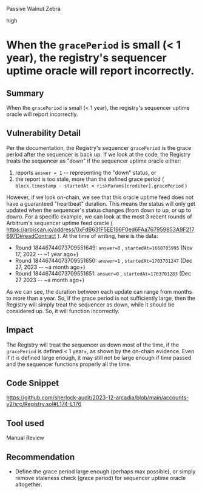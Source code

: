 Passive Walnut Zebra

high

# When the `gracePeriod` is small (< 1 year), the registry's sequencer uptime oracle will report incorrectly.

## Summary
When the `gracePeriod` is small (< 1 year), the registry's sequencer uptime oracle will report incorrectly.

## Vulnerability Detail
Per the documentation, the Registry's sequencer `gracePeriod` is the grace period after the sequencer is back up. If we look at the code, the Registry treats the sequencer as "down" if the sequencer uptime oracle either:
1. reports `answer = 1` -- representing the "down" status, or
2. the report is too stale, more than the defined grace period ( `block.timestamp - startedAt < riskParams[creditor].gracePeriod` )

However, if we look on-chain, we see that this oracle uptime feed does not have a guaranteed "heartbeat" duration. This means the status will only get updated when the sequencer's status changes (from down to up, or up to down). For a specific example, we can look at the most 3 recent rounds of Arbitrum's sequencer uptime feed oracle ( https://arbiscan.io/address/0xFdB631F5EE196F0ed6FAa767959853A9F217697D#readContract ). At the time of writing, here is the data:

- Round 18446744073709551649: `answer=0` , `startedAt=1668705995` (Nov 17, 2022 -- ~1 year ago+)
- Round 18446744073709551650: `answer=1` , `startedAt=1703701247` (Dec 27, 2023 -- ~a month ago+)
- Round 18446744073709551651: `answer=0` , `startedAt=1703701283` (Dec 27 2023 -- ~a month ago+)

As we can see, the duration between each update can range from months to more than a year. So, if the grace period is not sufficiently large, then the Registry will simply treat the sequencer as down, while it should be considered up. So, it will function incorrectly.

## Impact
The Registry will treat the sequencer as down most of the time, if the `gracePeriod` is defined < 1 year+, as shown by the on-chain evidence. Even if it is defined large enough, it may still not be large enough if time passed and the sequencer functions properly all the time.

## Code Snippet
https://github.com/sherlock-audit/2023-12-arcadia/blob/main/accounts-v2/src/Registry.sol#L174-L176

## Tool used

Manual Review

## Recommendation
- Define the grace period large enough (perhaps max possible), or simply remove staleness check (grace period) for sequencer uptime oracle altogether.
